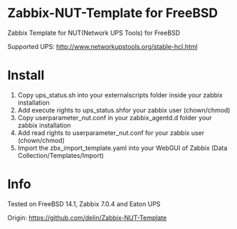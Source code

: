 Zabbix-NUT-Template for FreeBSD
===============================

Zabbix Template for NUT(Network UPS Tools) for FreeBSD

Supported UPS: http://www.networkupstools.org/stable-hcl.html


Install
=======

1. Copy ups_status.sh into your externalscripts folder inside your zabbix installation
2. Add execute rights to ups_status.shfor your zabbix user (chown/chmod)
2. Copy userparameter_nut.conf in your zabbix_agentd.d folder your zabbix installation
3. Add read rights to userparameter_nut.conf for your zabbix user (chown/chmod)
4. Import the zbx_import_template.yaml into your WebGUI of Zabbix (Data Collection/Templates/Import)

Info
====
Tested on FreeBSD 14.1, Zabbix 7.0.4 and Eaton UPS

Origin: https://github.com/delin/Zabbix-NUT-Template

